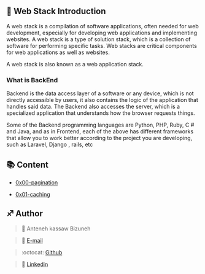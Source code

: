## :orange_book: Web Stack Introduction

A web stack is a compilation of software applications, often needed for web development, especially for developing web applications and implementing websites. A web stack is a type of solution stack, which is a collection of software for performing specific tasks. Web stacks are critical components for web applications as well as websites.

A web stack is also known as a web application stack.

### What is BackEnd

Backend is the data access layer of a software or any device, which is not directly accessible by users, it also contains the logic of the application that handles said data. The Backend also accesses the server, which is a specialized application that understands how the browser requests things.

Some of the Backend programming languages are Python, PHP, Ruby, C # and Java, and as in Frontend, each of the above has different frameworks that allow you to work better according to the project you are developing, such as Laravel, Django , rails, etc


## :books: Content

- [0x00-pagination](/0x00-pagination)

- [0x01-caching](/0x01-caching)






## :sagittarius: Author

> :man: Anteneh kassaw Bizuneh

> :e-mail: [E-mail](antukassaw1@gmail.com)

> :octocat: [Github](https://github.com/Anteneh2121)

> :blue_book: [Linkedin](https://www.linkedin.com/in/anteneh-kassaw-bizuneh-334430212/)



